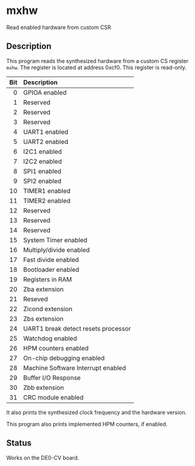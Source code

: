 # mxhw

Read enabled hardware from custom CSR

## Description

This program reads the synthesized hardware from a
custom CS register `mxhw`. The register is located at address
0xcf0. This register is read-only.

| Bit  | Description             |
|-----:|:------------------------|
| 0    | GPIOA enabled           |
| 1    | Reserved                |
| 2    | Reserved                |
| 3    | Reserved                |
| 4    | UART1 enabled           |
| 5    | UART2 enabled           |
| 6    | I2C1 enabled            |
| 7    | I2C2 enabled            |
| 8    | SPI1 enabled            |
| 9    | SPI2 enabled            |
| 10   | TIMER1 enabled          |
| 11   | TIMER2 enabled          |
| 12   | Reserved                |
| 13   | Reserved                |
| 14   | Reserved                |
| 15   | System Timer enabled    |
| 16   | Multiply/divide enabled |
| 17   | Fast divide enabled     |
| 18   | Bootloader enabled      |
| 19   | Registers in RAM        |
| 20   | Zba extension           |
| 21   | Reseved                 |
| 22   | Zicond extension        |
| 23   | Zbs extension           |
| 24   | UART1 break detect resets processor |
| 25   | Watchdog enabled        |
| 26   | HPM counters enabled    |
| 27   | On-chip debugging enabled |
| 28   | Machine Software Interrupt enabled |
| 29   | Buffer I/O Response     |
| 30   | Zbb extension           |
| 31   | CRC module enabled      |

It also prints the synthesized clock frequency and the hardware version.

This program also prints implemented HPM counters, if enabled.

## Status

Works on the DE0-CV board.
